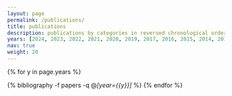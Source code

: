 ```yaml
---
layout: page
permalink: /publications/
title: publications
description: publications by categories in reversed chronological order. An up-to-date list is available on <em><a href="https://scholar.google.com/citations?user=Zz2hMgcAAAAJ&hl=en" style="color:blue; font-size:15px">Google Scholar</a>.
years: [2024, 2023, 2022, 2021, 2020, 2019, 2017, 2016, 2015, 2014, 2013]
nav: true
weight: 20
---
```


<div class="publications">

{% for y in page.years %}
  <!-- <h2 class="pyear">{{y}}&nbsp;&nbsp;</h2> -->
  <!-- <p>&nbsp;</p> -->
  {% bibliography -f papers -q @*[year={{y}}]* %}
{% endfor %}

</div>

<!-- <a href="https://scholar.google.com/citations?user=Zz2hMgcAAAAJ&hl=en">Google Scholar</a>. -->
